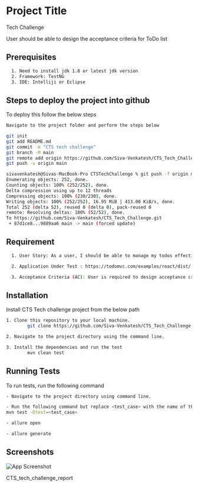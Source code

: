 
# Project Title

Tech Challenge

User should be able to design the acceptance criteria for ToDo list

## Prerequisites

```bash
  1. Need to install jdk 1.8 or latest jdk version
  2. Framework: TestNG 
  3. IDE: Intelliji or Eclipse
```
## Steps to deploy the project into github

To deploy this follow the below steps

```bash
Navigate to the project folder and perform the steps below 

git init
git add README.md
git commit -m "CTS tech challenge"
git branch -M main
git remote add origin https://github.com/Siva-Venkatesh/CTS_Tech_Challenge
git push -u origin main

sivavenkatesh@Sivas-MacBook-Pro CTSTechChallenge % git push -f origin main  
Enumerating objects: 252, done.
Counting objects: 100% (252/252), done.
Delta compression using up to 12 threads
Compressing objects: 100% (230/230), done.
Writing objects: 100% (252/252), 16.95 MiB | 413.00 KiB/s, done.
Total 252 (delta 52), reused 0 (delta 0), pack-reused 0
remote: Resolving deltas: 100% (52/52), done.
To https://github.com/Siva-Venkatesh/CTS_Tech_Challenge.git
 + 87d1ce8...9889aa6 main -> main (forced update)

```


## Requirement

```bash
  1. User Story: As a user, I should be able to manage my todos effectively.

  2. Application Under Test : https://todomvc.com/examples/react/dist/

  3. Acceptance Criteria (AC): User is required to design acceptance criteria appropriate for the given user story and its scope.
```
## Installation

Install CTS Tech challenge project from the below path

```bash
1. Clone this repository to your local machine.
        git clone https://github.com/Siva-Venkatesh/CTS_Tech_Challenge

2. Navigate to the project directory using the command line.

3. Install the dependencies and run the test
        mvn clean test
```
    
## Running Tests

To run tests, run the following command

```bash
- Navigate to the project directory using command line.

- Run the following command but replace <test_case> with the name of the test case.
mvn test -Dtest=<test_case>

- allure open

- allure generate

```


## Screenshots

![App Screenshot](https://via.placeholder.com/468x300?text=App+Screenshot+Here)

CTS_tech_challenge_report



